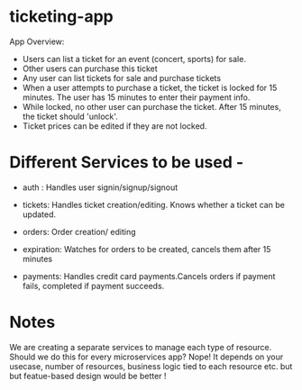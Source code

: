 # ticketing-app

App Overview:

- Users can list a ticket for an event (concert, sports) for sale.
- Other users can purchase this ticket
- Any user can list tickets for sale and purchase tickets
- When a user attempts to purchase a ticket, the ticket is locked for 15 minutes. The user has 15 minutes to enter their payment info.
- While locked, no other user can purchase the  ticket. After 15 minutes, the ticket should 'unlock'.
- Ticket prices can be edited if they are not locked.

# Different Services to be used -

- auth : Handles user signin/signup/signout

- tickets: Handles ticket creation/editing. Knows whether a ticket can be updated.

- orders: Order creation/ editing

- expiration: Watches for orders to be created, cancels them after 15 minutes

- payments: Handles credit card payments.Cancels orders if payment fails, completed if payment succeeds.
# Notes
We are creating a separate services to manage each type of resource. Should we do this for every microservices app? Nope! It depends on your usecase, number of resources, business logic tied to each resource etc. but but featue-based design would be better !